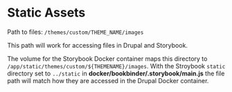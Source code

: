 # Static Assets

Path to files: `/themes/custom/THEME_NAME/images`

This path will work for accessing files in Drupal and Storybook.

The volume for the Storybook Docker container maps this directory to `/app/static/themes/custom/${THEMENAME}/images`. With the Stroybook `static` directory set to `../static` in **docker/bookbinder/.storybook/main.js** the file path will match how they are accessed in the Drupal Docker container.